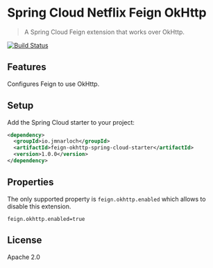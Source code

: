 # Spring Cloud Netflix Feign OkHttp

> A Spring Cloud Feign extension that works over OkHttp.

[![Build Status](https://travis-ci.org/jmnarloch/feign-okhttp-spring-cloud-starter.svg?branch=master)](https://travis-ci.org/jmnarloch/feign-okhttp-spring-cloud-starter)

## Features

Configures Feign to use OkHttp.

## Setup

Add the Spring Cloud starter to your project:

```xml
<dependency>
  <groupId>io.jmnarloch</groupId>
  <artifactId>feign-okhttp-spring-cloud-starter</artifactId>
  <version>1.0.0</version>
</dependency>
```

## Properties

The only supported property is `feign.okhttp.enabled` which allows to disable this extension. 

```
feign.okhttp.enabled=true 
```

## License

Apache 2.0